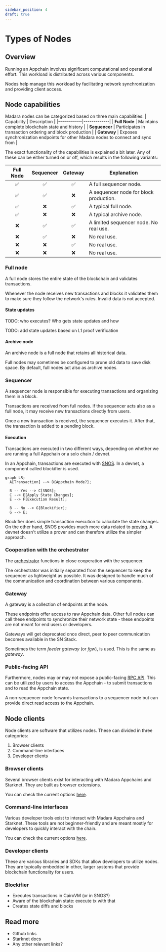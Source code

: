 ```yaml
---
sidebar_position: 4
draft: true
---
```


# Types of Nodes

## Overview

Running an Appchain involves significant computational and operational effort. This workload is distributed across various components.

Nodes help manage this workload by facilitating network synchronization and providing client access.

## Node capabilities

Madara nodes can be categorized based on three main capabilities:
| Capability | Description |
|------------|-------------|
| **Full Node** | Maintains complete blockchain state and history |
| **Sequencer** | Participates in transaction ordering and block production |
| **Gateway** | Exposes synchronization endpoints for other Madara nodes to connect and sync from |

The exact functionality of the capabilities is explained a bit later. Any of these can be either turned on or off, which results in the following variants:

| Full Node | Sequencer | Gateway | Explanation |
|:---------:|:---------:|:-------:|------------------|
| ✅        | ✅        | ✅      | A full sequencer node. |
| ✅        | ✅        | ❌      | A sequencer node for block production. |
| ✅        | ❌        | ✅      | A typical full node. |
| ✅        | ❌        | ❌      | A typical archive node. |
| ❌        | ✅        | ✅      | A limited sequencer node. No real use. |
| ❌        | ✅        | ❌      | No real use. |
| ❌        | ❌        | ✅      | No real use. |
| ❌        | ❌        | ❌      | No real use. |

### Full node

A full node stores the entire state of the blockchain and validates transactions.

Whenever the node receives new transactions and blocks it validates them to make sure they follow the network's rules. Invalid data is not accepted.

#### State updates

TODO: who executes? Who gets state updates and how

TODO: add state updates based on L1 proof verification

#### Archive node

An archive node is a full node that retains all historical data. 

Full nodes may sometimes be configured to prune old data to save disk space. By default, full nodes act also as archive nodes.

### Sequencer

A sequencer node is responsible for executing transactions and organizing them in a block.

Transactions are received from full nodes. If the sequencer acts also as a full node, it may receive new transactions directly from users.

Once a new transaction is received, the sequencer executes it. After that, the transaction is added to a pending block.

#### Execution

Transactions are executed in two different ways, depending on whether we are running a full Appchain or a solo chain / devnet.

In an Appchain, transactions are executed with [SNOS](/components/starknet_os). In a devnet, a component called blockifier is used.

```mermaid
graph LR;
  A[Transaction] --> B{Appchain Mode?};
  
  B -- Yes --> C[SNOS];
  C --> E[Apply State Changes];
  E --> F[Execution Result];

  B -- No --> G[Blockifier];
  G --> E;
```

Blockifier does simple transaction execution to calculate the state changes. On the other hand, SNOS provides much more data related to [proving](/components/prover). A devnet doesn't utilize a prover and can therefore utilize the simpler approach.

### Cooperation with the orchestrator

The [orchestrator](/components/orchestrator) functions in close cooperation with the sequencer.

The orchestrator was initially separated from the sequencer to keep the sequencer as lightweight as possible. It was designed to handle much of the communication and coordination between various components.

### Gateway

A gateway is a collection of endpoints at the node. 

These endpoints offer access to raw Appchain data. Other full nodes can call these endpoints to synchronize their network state - these endpoints are not meant for end users or developers. 

Gateways will get deprecated once direct, peer to peer communication becomes available in the SN Stack.

Sometimes the term *feeder gateway* (or *fgw*), is used. This is the same as *gateway*.

### Public-facing API

Furthermore, nodes may or may not expose a public-facing [RPC API](https://github.com/starkware-libs/starknet-specs/blob/master/starknet_vs_ethereum_node_apis.md). This can be utilized by users to access the Appchain - to submit transactions and to read the Appchain state.

A non-sequencer node forwards transactions to a sequencer node but can provide direct read access to the Appchain.

## Node clients

Node clients are software that utilizes nodes. These can divided in three categories:
1. Browser clients
1. Command-line interfaces
1. Developer clients

### Browser clients

Several browser clients exist for interacting with Madara Appchains and Starknet. They are built as browser extensions.

You can check the current options [here](https://www.starknet.io/wallets/).

### Command-line interfaces

Various developer tools exist to interact with Madara Appchains and Starknet. These tools are not beginner-friendly and are meant mostly for developers to quickly interact with the chain.

You can check the current options [here](https://docs.starknet.io/tools/devtools/interacting-with-starknet/).

### Developer clients

These are various libraries and SDKs that allow developers to utilize nodes. They are typically embedded in other, larger systems that provide blockchain functionality for users.








### Blockifier

- Executes transactions in CairoVM (or in SNOS?)
- Aware of the blockchain state: execute tx with that
- Creates state diffs and blocks



## Read more

- Github links
- Starknet docs
- Any other relevant links?
